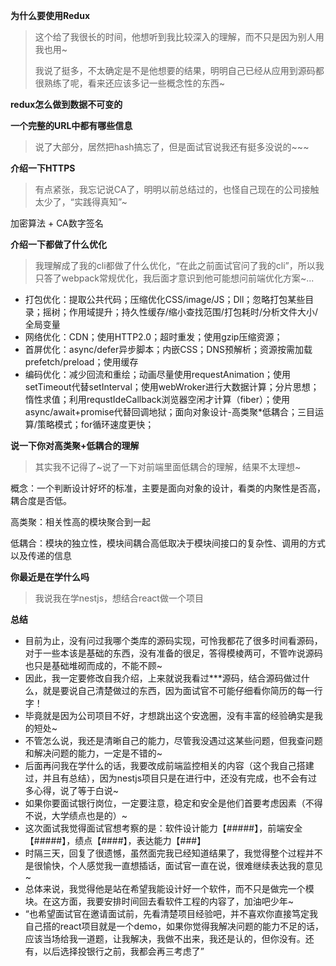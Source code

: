 **为什么要使用Redux**

> 这个给了我很长的时间，他想听到我比较深入的理解，而不只是因为别人用我也用~
>
> 我说了挺多，不太确定是不是他想要的结果，明明自己已经从应用到源码都很熟练了呢，看来还应该多记一些概念性的东西~

**redux怎么做到数据不可变的**

**一个完整的URL中都有哪些信息**

> 说了大部分，居然把hash搞忘了，但是面试官说我还有挺多没说的~~~

**介绍一下HTTPS**

> 有点紧张，我忘记说CA了，明明以前总结过的，也怪自己现在的公司接触太少了，“实践得真知”~

加密算法 + CA数字签名

**介绍一下都做了什么优化**

> 我理解成了我的cli都做了什么优化，“在此之前面试官问了我的cli”，所以我只答了webpack常规优化，我后面才意识到他可能想问前端优化方案~...

- 打包优化：提取公共代码；压缩优化CSS/image/JS；Dll；忽略打包某些目录；摇树；作用域提升；持久性缓存/缩小查找范围/打包耗时/分析文件大小/全局变量
- 网络优化：CDN；使用HTTP2.0；超时重发；使用gzip压缩资源；
- 首屏优化：async/defer异步脚本；内嵌CSS；DNS预解析；资源按需加载prefetch/preload；使用缓存
- 编码优化：减少回流和重绘；动画尽量使用requestAnimation；使用setTimeout代替setInterval；使用webWroker进行大数据计算；分片思想；惰性求值；利用requstIdeCallback浏览器空闲才计算（fiber）；使用async/await+promise代替回调地狱；面向对象设计-高类聚*低耦合；三目运算/策略模式；for循环速度更快；

**说一下你对高类聚+低耦合的理解**

> 其实我不记得了~说了一下对前端里面低耦合的理解，结果不太理想~

概念：一个判断设计好坏的标准，主要是面向对象的设计，看类的内聚性是否高，耦合度是否低。

高类聚：相关性高的模块聚合到一起

低耦合：模块的独立性，模块间耦合高低取决于模块间接口的复杂性、调用的方式以及传递的信息

**你最近是在学什么吗**

> 我说我在学nestjs，想结合react做一个项目

**总结**

- 目前为止，没有问过我哪个类库的源码实现，可怜我都花了很多时间看源码，对于一些本该是基础的东西，没有准备的很足，答得模棱两可，不管咋说源码也只是基础堆砌而成的，不能不顾~
- 因此，我一定要修改自我介绍，上来就说我看过***源码，结合源码做过什么，就是要说自己清楚做过的东西，因为面试官不可能仔细看你简历的每一行字！
- 毕竟就是因为公司项目不好，才想跳出这个安逸圈，没有丰富的经验确实是我的短处~
- 不管怎么说，我还是清晰自己的能力，尽管我没遇过这某些问题，但我查问题和解决问题的能力，一定是不错的~
- 后面再问我在学什么的话，我要改成前端监控相关的内容（这个我自己搭建过，并且有总结），因为nestjs项目只是在进行中，还没有完成，也不会有过多心得，说了等于白说~
- 如果你要面试银行岗位，一定要注意，稳定和安全是他们首要考虑因素（不得不说，大学绩点也是的）~
- 这次面试我觉得面试官想考察的是：软件设计能力【#####】，前端安全【#####】，绩点【####】，表达能力【###】
- 时隔三天，回复了很遗憾，虽然面完我已经知道结果了，我觉得整个过程并不是很愉快，个人感觉我一直想插话，面试官一直在说，很难继续表达我的意见~
- 总体来说，我觉得他是站在希望我能设计好一个软件，而不只是做完一个模块。在这方面，我要安排时间回去看软件工程的内容了，加油吧少年~
- “也希望面试官在邀请面试前，先看清楚项目经验吧，并不喜欢你直接笃定我自己搭的react项目就是一个demo，如果你觉得我解决问题的能力不足的话，应该当场给我一道题，让我解决，我做不出来，我还是认的，但你没有。还有，以后选择投银行之前，我都会再三考虑了”


